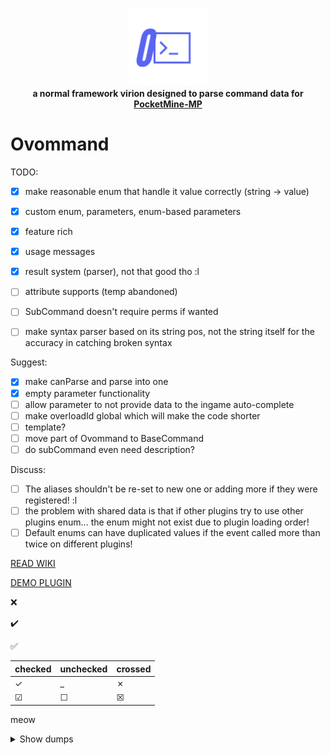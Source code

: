 <p align="center">
<a href="https://github.com/GalaxyGamesMC/Ovommand"><picture>
  <source media="(prefers-color-scheme: dark)" srcset="https://raw.githubusercontent.com/idumpster/image/main/ovommand/white/ovommand_white.svg" width="125" height="125">
  <source media="(prefers-color-scheme: light)" srcset="https://raw.githubusercontent.com/idumpster/image/main/ovommand/black/ovommand_black.svg" width="125" height="125">
  <img alt="ovo_logo" src="https://raw.githubusercontent.com/idumpster/image/main/ovommand/blue/ovommand_blue.svg" width="125" height="125">
</picture></a><br>
<b>a normal framework virion designed to parse command data for <a href="https://github.com/pmmp/PocketMine-MP">PocketMine-MP</a></b>
</p>

# Ovommand
TODO:

- [x] make reasonable enum that handle it value correctly (string -> value)
- [x] custom enum, parameters, enum-based parameters
- [x] feature rich
- [x] usage messages
- [x] result system (parser), not that good tho :l
- [ ] attribute supports (temp abandoned)
- [ ] SubCommand doesn't require perms if wanted
- [ ] make syntax parser based on its string pos, not the string itself for the accuracy in catching broken syntax


Suggest:
- [x] make canParse and parse into one
- [x] empty parameter functionality
- [ ] allow parameter to not provide data to the ingame auto-complete
- [ ] make overloadId global which will make the code shorter
- [ ] template?
- [ ] move part of Ovommand to BaseCommand
- [ ] do subCommand even need description?

Discuss:
- [ ] The aliases shouldn't be re-set to new one or adding more if they were registered! :l
- [ ] the problem with shared data is that if other plugins try to use other plugins enum... the enum might not exist due to plugin loading order!
- [ ] Default enums can have duplicated values if the event called more than twice on different plugins!

[READ WIKI](https://github.com/GalaxyGamesMC/Ovommand/wiki)

[DEMO PLUGIN](https://github.com/idumpster/OvoTest)

:x:

:heavy_check_mark:

:white_check_mark:

|checked|unchecked|crossed|
|---|---|---|
|&check;|_|&cross;|
|&#x2611;|&#x2610;|&#x2612;|

meow

<details> <summary>Show dumps</summary>

## A. Standard prototype
### 1. Commando structure
```php
class FirstSubCommand extends BaseSubCommand{
    public function prepare() {
        $this->addParameter(0, new IntParameter("coin"));
        $this->addParameter(1, new IntParameter("etc"));
    }
}

class TestCommand extend BaseCommand{
    public function prepare() {
        $this->addSubCommand(new FirstSubCommand(...));
    }
    // normal Commando command structure
}
```

## B. Attribute prototype:
Use Attributes to add metadata to Command, such as Overloads, Permissions, CommandEnum, etc
### 1. Parameter:
```php
#[CommandAttribute(
	null,
	'see',
	new Parameter('level', DefaultEnums::ONLINE_PLAYER)
)]
#[CommandAttribute(
	'level.cmd.op',
	'manager',
	'add'
)]
class AttributeCommand extend Command{
    // normal pmmp command structure
}
```
### 2. Nested parameter:
```php
#[CommandAttribute(
    null, //permission
    "hello", // descriptions
    new NestedParameter(parent: "hello", parameters: ["world", "me"])
)]
class AttributeCommand extend Command{
    // normal pmmp command structure
}
```
### 3. Other ideas
- More CommandAttribute type for adding more metadata
- Binding metadata to standard API

## C. THIS IS A SKID
1. [sky-min/CommandHelper](https://github.com/sky-min/CommandHelper)
2. [CortexPE/Commando](https://github.com/CortexPE/Commando)
3. [GalaxyGamesMC/libcommand](https://github.com/GalaxyGamesMC/libcommand)

<br><p align="center">
<strong>We are making a server!</strong><br>
<a href="https://thegalaxype.com">
<img alt="ovo_logo" src="https://avatars.githubusercontent.com/u/95261113?s=200&v=4" width="50" height="50">
</a><br>
<sub>Stay tuned for more!!</sub>
<a href="https://discord.gg/Ew7d7tBBPb"><sub>Discord!</sub></a>
</p>

</details>